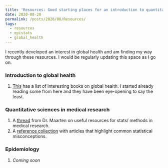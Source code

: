 ```yaml
---
title: 'Resources: Good starting places for an introduction to quantitative sciences in global health'
date: 2020-08-20
permalink: /posts/2020/08/Resources/
tags:
  - resources
  - epistats
  - global_health
---
```




I recently developed an interest in global health and am finding my way through these resources. I would be regularly updating this space as I go on. 

### Introduction to global health
1. [This](https://naturemicrobiologycommunity.nature.com/posts/41300-if-you-had-to-read-one-book-on-global-health) has a list of interesting books on global health. I started already reading some from here and they have been eye-opening to say the least.  

### Quantitative sciences in medical research
1. A [thread](https://threadreaderapp.com/thread/1270411142792388608.html) from Dr. Maarten on useful resources for stats/ methods in medical research.
2. A [reference collection](https://discourse.datamethods.org/t/reference-collection-to-push-back-against-common-statistical-myths/1787) with articles that highlight common statistical misconceptions.

### Epidemiology
1. _Coming soon_
